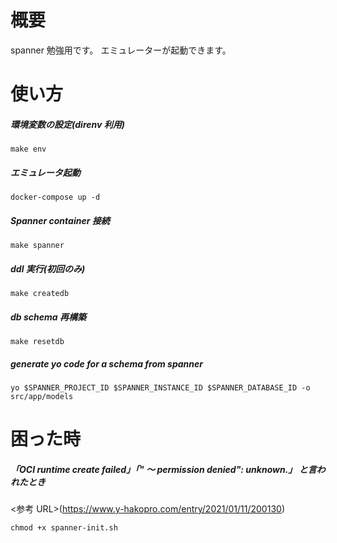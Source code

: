 # 概要

spanner 勉強用です。
エミュレーターが起動できます。

# 使い方

##### 環境変数の設定(direnv 利用)

```
make env
```

##### エミュレータ起動

```
docker-compose up -d
```

##### Spanner container 接続

```
make spanner
```

##### ddl 実行(初回のみ)

```
make createdb
```

##### db schema 再構築

```
make resetdb
```

##### generate yo code for a schema from spanner
```
yo $SPANNER_PROJECT_ID $SPANNER_INSTANCE_ID $SPANNER_DATABASE_ID -o src/app/models
```


# 困った時

##### 「OCI runtime create failed」「" 〜 permission denied": unknown.」 と言われたとき

<参考 URL>(https://www.y-hakopro.com/entry/2021/01/11/200130)

```
chmod +x spanner-init.sh
```
